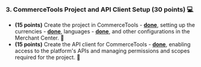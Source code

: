 ### 3. CommerceTools Project and API Client Setup (30 points) 💻

- **(15 points)** Create the project in CommerceTools - [**done**](https://mc.europe-west1.gcp.commercetools.com/rs-school-e-commerce-app), setting up the currencies - [**done**](https://mc.europe-west1.gcp.commercetools.com/rs-school-e-commerce-app/settings/project/international), languages - [**done**](https://mc.europe-west1.gcp.commercetools.com/rs-school-e-commerce-app/settings/project/international), and other configurations in the Merchant Center. 💼
- **(15 points)** Create the API client for CommerceTools - [**done**](https://mc.europe-west1.gcp.commercetools.com/rs-school-e-commerce-app/settings/developer/api-clients), enabling access to the platform's APIs and managing permissions and scopes required for the project. 🔐
